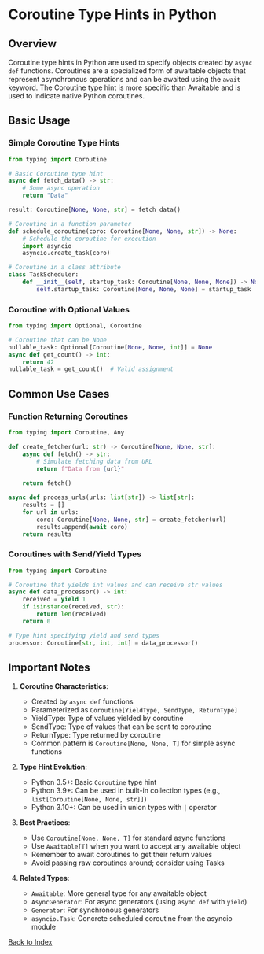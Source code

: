 # Coroutine Type Hints in Python

## Overview
Coroutine type hints in Python are used to specify objects created by `async def` functions. Coroutines are a specialized form of awaitable objects that represent asynchronous operations and can be awaited using the `await` keyword. The Coroutine type hint is more specific than Awaitable and is used to indicate native Python coroutines.

## Basic Usage

### Simple Coroutine Type Hints
```python
from typing import Coroutine

# Basic Coroutine type hint
async def fetch_data() -> str:
    # Some async operation
    return "Data"

result: Coroutine[None, None, str] = fetch_data()

# Coroutine in a function parameter
def schedule_coroutine(coro: Coroutine[None, None, str]) -> None:
    # Schedule the coroutine for execution
    import asyncio
    asyncio.create_task(coro)

# Coroutine in a class attribute
class TaskScheduler:
    def __init__(self, startup_task: Coroutine[None, None, None]) -> None:
        self.startup_task: Coroutine[None, None, None] = startup_task
```

### Coroutine with Optional Values
```python
from typing import Optional, Coroutine

# Coroutine that can be None
nullable_task: Optional[Coroutine[None, None, int]] = None
async def get_count() -> int:
    return 42
nullable_task = get_count()  # Valid assignment
```

## Common Use Cases

### Function Returning Coroutines
```python
from typing import Coroutine, Any

def create_fetcher(url: str) -> Coroutine[None, None, str]:
    async def fetch() -> str:
        # Simulate fetching data from URL
        return f"Data from {url}"
    
    return fetch()

async def process_urls(urls: list[str]) -> list[str]:
    results = []
    for url in urls:
        coro: Coroutine[None, None, str] = create_fetcher(url)
        results.append(await coro)
    return results
```

### Coroutines with Send/Yield Types
```python
from typing import Coroutine

# Coroutine that yields int values and can receive str values
async def data_processor() -> int:
    received = yield 1
    if isinstance(received, str):
        return len(received)
    return 0

# Type hint specifying yield and send types
processor: Coroutine[str, int, int] = data_processor()
```

## Important Notes

1. **Coroutine Characteristics**:
   - Created by `async def` functions
   - Parameterized as `Coroutine[YieldType, SendType, ReturnType]`
   - YieldType: Type of values yielded by coroutine
   - SendType: Type of values that can be sent to coroutine
   - ReturnType: Type returned by coroutine
   - Common pattern is `Coroutine[None, None, T]` for simple async functions

2. **Type Hint Evolution**:
   - Python 3.5+: Basic `Coroutine` type hint
   - Python 3.9+: Can be used in built-in collection types (e.g., `list[Coroutine[None, None, str]]`)
   - Python 3.10+: Can be used in union types with `|` operator

3. **Best Practices**:
   - Use `Coroutine[None, None, T]` for standard async functions
   - Use `Awaitable[T]` when you want to accept any awaitable object
   - Remember to await coroutines to get their return values
   - Avoid passing raw coroutines around; consider using Tasks

4. **Related Types**:
   - `Awaitable`: More general type for any awaitable object
   - `AsyncGenerator`: For async generators (using `async def` with `yield`)
   - `Generator`: For synchronous generators
   - `asyncio.Task`: Concrete scheduled coroutine from the asyncio module


[Back to Index](../../README.md)
